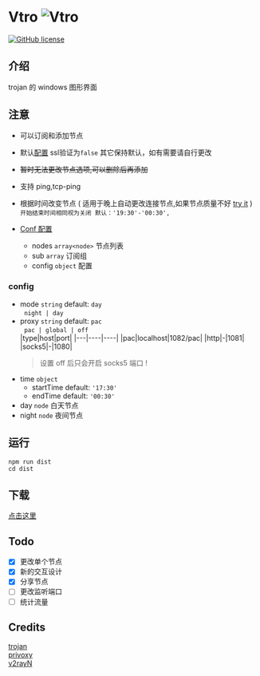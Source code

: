 # Vtro ![Vtro](./tray.ico)
[![GitHub license](https://img.shields.io/github/license/wk989898/Vtro)](https://github.com/wk989898/Vtro/blob/master/LICENSE)
## 介绍

trojan 的 windows 图形界面

## 注意

- 可以订阅和添加节点
- 默认[配置](extra-trojan/config.json) ssl验证为`false` 其它保持默认，如有需要请自行更改
- ~~暂时无法更改节点选项,可以删除后再添加~~
- 支持 ping,tcp-ping
- 根据时间改变节点 ( 适用于晚上自动更改连接节点,如果节点质量不好 [try it](https://github.com/wk989898/Vtro/releases/) )    
  `开始结束时间相同视为关闭 默认：'19:30'-'00:30',`
- [Conf 配置](./extra-trojan/conf.json)

  - nodes `array<node>` 节点列表
  - sub `array` 订阅组
  - config `object` 配置

### config

- mode `string` default: `day`  
  &nbsp;&nbsp;`night | day`
- proxy `string` default: `pac`  
  &nbsp;&nbsp;`pac | global | off`  
  |type|host|port|
  |---|----|----|
  |pac|localhost|1082/pac|
  |http|-|1081|
  |socks5|-|1080|
  > 设置 off 后只会开启 socks5 端口 !
- time `object`
  - startTime default: `'17:30'`
  - endTime default: `'00:30'`
- day `node` 白天节点
- night `node` 夜间节点

## 运行

```shell
npm run dist
cd dist
```

## 下载

[点击这里](https://github.com/wk989898/Vtro/releases/)

## Todo

* [x] 更改单个节点
* [x] 新的交互设计
* [x] 分享节点
* [ ] 更改监听端口
* [ ] 统计流量

## Credits

[trojan](https://github.com/trojan-gfw/trojan)  
[privoxy](https://www.privoxy.org/)  
[v2rayN](https://github.com/2dust/v2rayN)
